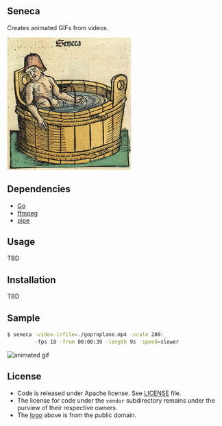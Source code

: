 ## Seneca 

Creates animated GIFs from videos.

<img src="logo.png" width="289" height="309" alt="seneca animated gif logo"/>

## Dependencies

* [Go](http://golang.org/)
* [ffmpeg](http://www.ffmpeg.org/)
* [pipe](http://labix.org/pipe)

## Usage

TBD

## Installation

TBD

## Sample

```bash
$ seneca -video-infile=./goproplane.mp4 -scale 280:_
         -fps 18 -from 00:00:39 -length 9s -speed=slower
```
![animated gif](http://i.imgur.com/4VdXgx3.gif)

## License

* Code is released under Apache license. See [LICENSE][license] file.
* The license for code under the `vendor` subdirectory remains under the purview of their respective owners.
* The [logo](http://commons.wikimedia.org/wiki/File:Nuremberg_chronicles_f_105r_1.png) above is from the public domain.


[license]: https://github.com/javouhey/seneca/blob/master/LICENSE
